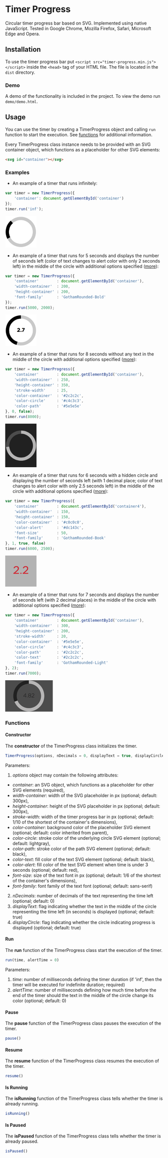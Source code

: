 # Timer Progress
Circular timer progress bar based on SVG. Implemented using native JavaScript. Tested in Google Chrome, Mozilla Firefox, Safari, Microsoft Edge and Opera.

## Installation
To use the timer progress bar put ```<script src="timer-progress.min.js"></script>``` inside the ```<head>``` tag of your HTML file. The file is located in the ```dist``` directory.

### Demo
A demo of the functionality is included in the project. To view the demo run ```demo/demo.html```.

## Usage
You can use the timer by creating a TimerProgress object and calling ```run``` function to start the execution. See [functions](#functions) for additional information.

Every TimerProgress class instance needs to be provided with an SVG container object, which functions as a placeholder for other SVG elements:
```html
<svg id="container"></svg>
```

### Examples
- An example of a timer that runs infinitely:

```javascript
var timer = new TimerProgress({
    'container': document.getElementById('container')
});
timer.run('inf');
```

<img src="images/container1.png" alt="Example 1" width="100px"/>

- An example of a timer that runs for 5 seconds and displays the number of seconds left (color of text changes to alert color with only 2 seconds left) in the middle of the circle with additional options specified ([more](#options)):

```javascript
var timer = new TimerProgress({
    'container'        : document.getElementById('container'),
    'width-container'  : 200,
    'height-container' : 200,
    'font-family'      : 'GothamRounded-Bold'
});
timer.run(5000, 2000);
```

<img src="images/container2.png" alt="Example 2" width="100px"/>

- An example of a timer that runs for 8 seconds without any text in the middle of the circle with additional options specified ([more](#options)):

```javascript
var timer = new TimerProgress({
    'container'        : document.getElementById('container'),
    'width-container'  : 250,
    'height-container' : 350,
    'stroke-width'     : 25,
    'color-container'  : '#2c2c2c',
    'color-circle'     : '#c4c3c3',
    'color-path'       : '#5e5e5e'
}, 0, false);
timer.run(8000);
```

<img src="images/container3.png" alt="Example 3" width="100px"/>

- An example of a timer that runs for 6 seconds with a hidden circle and displaying the number of seconds left (with 1 decimal place; color of text changes to alert color with only 2.5 seconds left) in the middle of the circle with additional options specified ([more](#options)):

```javascript
var timer = new TimerProgress({
    'container'        : document.getElementById('container4'),
    'width-container'  : 150,
    'height-container' : 150,
    'color-container'  : '#c0c0c0',
    'color-alert'      : '#dc143c',
    'font-size'        : 50,
    'font-family'      : 'GothamRounded-Book'
}, 1, true, false)
timer.run(6000, 2500);
```

<img src="images/container4.png" alt="Example 4" width="100px"/>

- An example of a timer that runs for 7 seconds and displays the number of seconds left (with 2 decimal places) in the middle of the circle with additional options specified ([more](#options)):

```javascript
var timer = new TimerProgress({
    'container'        : document.getElementById('container'),
    'width-container'  : 300,
    'height-container' : 200,
    'stroke-width'     : 20,
    'color-container'  : '#5e5e5e',
    'color-circle'     : '#c4c3c3',
    'color-path'       : '#2c2c2c',
    'color-text'       : '#2c2c2c',
    'font-family'      : 'GothamRounded-Light'
}, 2);
timer.run(7000);
```

<img src="images/container5.png" alt="Example 5" height="100px"/>

### <a name="functions">Functions</a>

#### Constructor
The **constructor** of the TimerProgress class initializes the timer.

```javascript
TimerProgress(options, nDecimals = 0, displayText = true, displayCircle = true)
```

Parameters:

1. <a name="options">_options_</a> object may contain the following attributes:
  * _container_: an SVG object, which functions as a placeholder for other SVG elements (required),
  * _width-container_: width of the SVG placeholder in px (optional; default: 300px),
  * _height-container_: height of the SVG placeholder in px (optional; default: 300px),
  * _stroke-width_: width of the timer progress bar in px (optional; default: 1/10 of the shortest of the container's dimensions),
  * _color-container_: background color of the placeholder SVG element (optional; default: color inherited from parent),
  * _color-circle_: stroke color of the underlying circle SVG element (optional; default: lightgray),
  * _color-path_: stroke color of the path SVG element (optional; default: black),
  * _color-text_: fill color of the text SVG element (optional; default: black),
  * _color-alert_: fill color of the text SVG element when time is under 3 seconds (optional; default: red),
  * _font-size_: size of the text font in px (optional; default: 1/6 of the shortest of the container's dimensions),
  * _font-family_: font family of the text font (optional; default: sans-serif)
2. _nDecimals_: number of decimals of the text representing the time left (optional; default: 0)
3. _displayText_: flag indicating whether the text in the middle of the circle representing the time left (in seconds) is displayed (optional; default: true)
4. _displayCircle_: flag indicating whether the circle indicating progress is displayed (optional; default: true)

#### Run
The **run** function of the TimerProgress class start the execution of the timer.

```javascript
run(time, alertTime = 0)
```

Parameters:

1. _time_:  number of milliseconds defining the timer duration (if 'inf', then the timer will be executed for indefinite duration; required)
2. _alertTime_: number of milliseconds defining how much time before the end of the timer should the text in the middle of the circle change its color (optional; default: 0)

#### Pause
The **pause** function of the TimerProgress class pauses the execution of the timer.

```javascript
pause()
```

#### Resume
The **resume** function of the TimerProgress class resumes the execution of the timer.

```javascript
resume()
```

#### Is Running
The **isRunning** function of the TimerProgress class tells whether the timer is already running.

```javascript
isRunning()
```

#### Is Paused
The **isPaused** function of the TimerProgress class tells whether the timer is already paused.

```javascript
isPaused()
```
